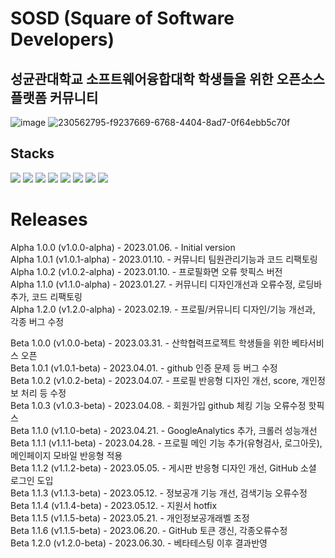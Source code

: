 # SOSD (Square of Software Developers)
## 성균관대학교 소프트웨어융합대학 학생들을 위한 오픈소스플랫폼 커뮤니티
![image](https://user-images.githubusercontent.com/50347615/230562674-4493287f-2387-46dc-8798-60ef21befb42.png)
![230562795-f9237669-6768-4404-8ad7-0f64ebb5c70f](https://github.com/SKKU-OSP/SKKU-OSP/assets/50347615/a51d5274-0450-46da-bdbf-6a902a5f0032)


## Stacks
<img src="https://img.shields.io/badge/django-003545?style=for-the-badge&logo=django&logoColor=white"> <img src="https://img.shields.io/badge/javascript-F7DF1E?style=for-the-badge&logo=javascript&logoColor=white">
<img src="https://img.shields.io/badge/bootstrap-7952B3?style=for-the-badge&logo=bootstrap&logoColor=white">
<img src="https://img.shields.io/badge/mysql-4479A1?style=for-the-badge&logo=mysql&logoColor=white">
<img src="https://img.shields.io/badge/html-E34F26?style=for-the-badge&logo=html5&logoColor=white">
<img src="https://img.shields.io/badge/css-1572B6?style=for-the-badge&logo=css3&logoColor=white">
<img src="https://img.shields.io/badge/docker-2496ED?style=for-the-badge&logo=docker&logoColor=white">
<img src="https://img.shields.io/badge/nginx-009639?style=for-the-badge&logo=nginx&logoColor=white">


# Releases

Alpha 1.0.0 (v1.0.0-alpha) - 2023.01.06. - Initial version\
Alpha 1.0.1 (v1.0.1-alpha) - 2023.01.10. - 커뮤니티 팀원관리기능과 코드 리팩토링\
Alpha 1.0.2 (v1.0.2-alpha) - 2023.01.10. - 프로필화면 오류 핫픽스 버전\
Alpha 1.1.0 (v1.1.0-alpha) - 2023.01.27. - 커뮤니티 디자인개선과 오류수정, 로딩바 추가, 코드 리팩토링\
Alpha 1.2.0 (v1.2.0-alpha) - 2023.02.19. - 프로필/커뮤니티 디자인/기능 개선과, 각종 버그 수정


Beta 1.0.0 (v1.0.0-beta) - 2023.03.31. - 산학협력프로젝트 학생들을 위한 베타서비스 오픈\
Beta 1.0.1 (v1.0.1-beta) - 2023.04.01. - github 인증 문제 등 버그 수정\
Beta 1.0.2 (v1.0.2-beta) - 2023.04.07. - 프로필 반응형 디자인 개선, score, 개인정보 처리 등 수정\
Beta 1.0.3 (v1.0.3-beta) - 2023.04.08. - 회원가입 github 체킹 기능 오류수정 핫픽스\
Beta 1.1.0 (v1.1.0-beta) - 2023.04.21. - GoogleAnalytics 추가, 크롤러 성능개선\
Beta 1.1.1 (v1.1.1-beta) - 2023.04.28. - 프로필 메인 기능 추가(유형검사, 로그아웃), 메인페이지 모바일 반응형 적용\
Beta 1.1.2 (v1.1.2-beta) - 2023.05.05. - 게시판 반응형 디자인 개선, GitHub 소셜 로그인 도입\
Beta 1.1.3 (v1.1.3-beta) - 2023.05.12. - 정보공개 기능 개선, 검색기능 오류수정\
Beta 1.1.4 (v1.1.4-beta) - 2023.05.12. - 지원서 hotfix\
Beta 1.1.5 (v1.1.5-beta) - 2023.05.21. - 개인정보공개래벨 조정\
Beta 1.1.6 (v1.1.5-beta) - 2023.06.20. - GitHub 토큰 갱신, 각종오류수정\
Beta 1.2.0 (v1.2.0-beta) - 2023.06.30. - 베타테스팅 이후 결과반영

